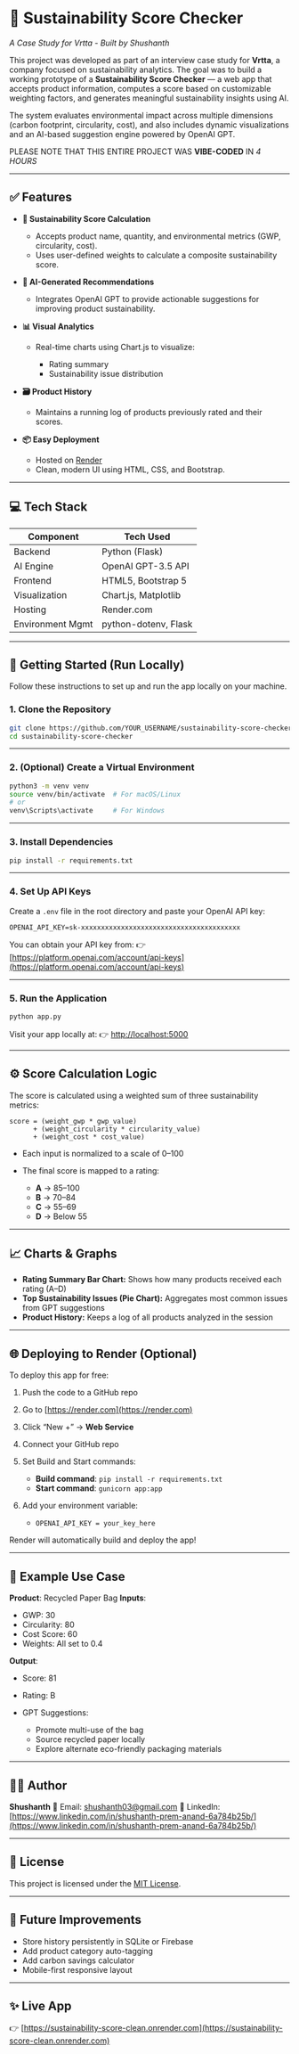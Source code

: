 # 🌿 Sustainability Score Checker

*A Case Study for Vrtta - Built by Shushanth*

This project was developed as part of an interview case study for **Vrtta**, a company focused on sustainability analytics. The goal was to build a working prototype of a **Sustainability Score Checker** — a web app that accepts product information, computes a score based on customizable weighting factors, and generates meaningful sustainability insights using AI.

The system evaluates environmental impact across multiple dimensions (carbon footprint, circularity, cost), and also includes dynamic visualizations and an AI-based suggestion engine powered by OpenAI GPT.

PLEASE NOTE THAT THIS ENTIRE PROJECT WAS **VIBE-CODED** IN *4 HOURS*

---

## ✅ Features

* **🌱 Sustainability Score Calculation**

  * Accepts product name, quantity, and environmental metrics (GWP, circularity, cost).
  * Uses user-defined weights to calculate a composite sustainability score.

* **🧠 AI-Generated Recommendations**

  * Integrates OpenAI GPT to provide actionable suggestions for improving product sustainability.

* **📊 Visual Analytics**

  * Real-time charts using Chart.js to visualize:

    * Rating summary
    * Sustainability issue distribution

* **🗃️ Product History**

  * Maintains a running log of products previously rated and their scores.

* **📦 Easy Deployment**

  * Hosted on [Render](https://render.com)
  * Clean, modern UI using HTML, CSS, and Bootstrap.

---

## 💻 Tech Stack

| Component        | Tech Used            |
| ---------------- | -------------------- |
| Backend          | Python (Flask)       |
| AI Engine        | OpenAI GPT-3.5 API   |
| Frontend         | HTML5, Bootstrap 5   |
| Visualization    | Chart.js, Matplotlib |
| Hosting          | Render.com           |
| Environment Mgmt | python-dotenv, Flask |

---

## 🚀 Getting Started (Run Locally)

Follow these instructions to set up and run the app locally on your machine.

### 1. **Clone the Repository**

```bash
git clone https://github.com/YOUR_USERNAME/sustainability-score-checker.git
cd sustainability-score-checker
```

---

### 2. **(Optional) Create a Virtual Environment**

```bash
python3 -m venv venv
source venv/bin/activate  # For macOS/Linux
# or
venv\Scripts\activate     # For Windows
```

---

### 3. **Install Dependencies**

```bash
pip install -r requirements.txt
```

---

### 4. **Set Up API Keys**

Create a `.env` file in the root directory and paste your OpenAI API key:

```
OPENAI_API_KEY=sk-xxxxxxxxxxxxxxxxxxxxxxxxxxxxxxxxxxxxxxxx
```

You can obtain your API key from:
👉 [https://platform.openai.com/account/api-keys](https://platform.openai.com/account/api-keys)

---

### 5. **Run the Application**

```bash
python app.py
```

Visit your app locally at:
👉 [http://localhost:5000](http://localhost:5000)

---

## ⚙️ Score Calculation Logic

The score is calculated using a weighted sum of three sustainability metrics:

```
score = (weight_gwp * gwp_value)
      + (weight_circularity * circularity_value)
      + (weight_cost * cost_value)
```

* Each input is normalized to a scale of 0–100
* The final score is mapped to a rating:

  * **A** → 85–100
  * **B** → 70–84
  * **C** → 55–69
  * **D** → Below 55

---

## 📈 Charts & Graphs

* **Rating Summary Bar Chart:** Shows how many products received each rating (A–D)
* **Top Sustainability Issues (Pie Chart):** Aggregates most common issues from GPT suggestions
* **Product History:** Keeps a log of all products analyzed in the session

---

## 🌐 Deploying to Render (Optional)

To deploy this app for free:

1. Push the code to a GitHub repo
2. Go to [https://render.com](https://render.com)
3. Click “New +” → **Web Service**
4. Connect your GitHub repo
5. Set Build and Start commands:

   * **Build command**: `pip install -r requirements.txt`
   * **Start command**: `gunicorn app:app`
6. Add your environment variable:

   * `OPENAI_API_KEY = your_key_here`

Render will automatically build and deploy the app!

---

## 📄 Example Use Case

**Product**: Recycled Paper Bag
**Inputs**:

* GWP: 30
* Circularity: 80
* Cost Score: 60
* Weights: All set to 0.4

**Output**:

* Score: 81
* Rating: B
* GPT Suggestions:

  * Promote multi-use of the bag
  * Source recycled paper locally
  * Explore alternate eco-friendly packaging materials

---

## 🙋‍♂️ Author

**Shushanth**
📧 Email: [shushanth03@gmail.com](mailto:shushanth03@gmail.com)
🔗 LinkedIn: [https://www.linkedin.com/in/shushanth-prem-anand-6a784b25b/](https://www.linkedin.com/in/shushanth-prem-anand-6a784b25b/)

---

## 📃 License

This project is licensed under the [MIT License](LICENSE).

---

## 📌 Future Improvements

* Store history persistently in SQLite or Firebase
* Add product category auto-tagging
* Add carbon savings calculator
* Mobile-first responsive layout

---

## ✨ Live App

👉 [https://sustainability-score-clean.onrender.com](https://sustainability-score-clean.onrender.com)

